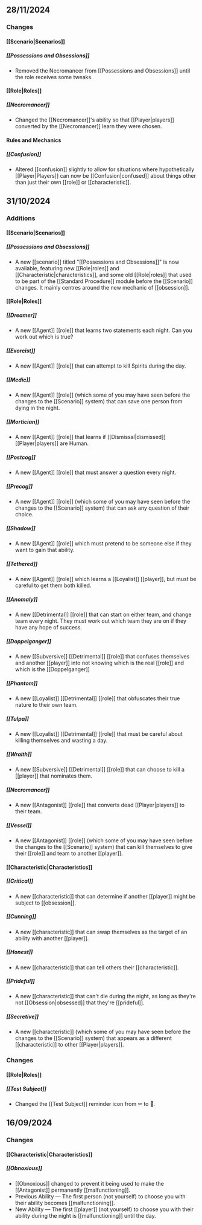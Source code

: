 ## 28/11/2024
### Changes
#### [[Scenario|Scenarios]]
##### [[Possessions and Obsessions]]
- Removed the Necromancer from [[Possessions and Obsessions]] until the role receives some tweaks.
#### [[Role|Roles]]
##### [[Necromancer]]
- Changed the [[Necromancer]]'s ability so that [[Player|players]] converted by the [[Necromancer]] learn they were chosen.
#### Rules and Mechanics
##### [[Confusion]]
- Altered [[confusion]] slightly to allow for situations where hypothetically [[Player|Players]] can now be [[Confusion|confused]] about things other than just their own [[role]] or [[characteristic]].

## 31/10/2024
### Additions
#### [[Scenario|Scenarios]]
##### [[Possessions and Obsessions]]
- A new [[scenario]] titled "[[Possessions and Obsessions]]" is now available, featuring new [[Role|roles]] and [[Characteristic|characteristics]], and some old [[Role|roles]] that used to be part of the [[Standard Procedure]] module before the [[Scenario]] changes. It mainly centres around the new mechanic of [[obsession]].
#### [[Role|Roles]]
##### [[Dreamer]]
- A new [[Agent]] [[role]] that learns two statements each night. Can you work out which is true?
##### [[Exorcist]]
- A new [[Agent]] [[role]] that can attempt to kill Spirits during the day.
##### [[Medic]]
- A new [[Agent]] [[role]] (which some of you may have seen before the changes to the [[Scenario]] system) that can save one person from dying in the night.
##### [[Mortician]]
- A new [[Agent]] [[role]] that learns if [[Dismissal|dismissed]] [[Player|players]] are Human.
##### [[Postcog]]
- A new [[Agent]] [[role]] that must answer a question every night.
##### [[Precog]]
- A new [[Agent]] [[role]] (which some of you may have seen before the changes to the [[Scenario]] system) that can ask any question of their choice.
##### [[Shadow]]
- A new [[Agent]] [[role]] which must pretend to be someone else if they want to gain that ability.
##### [[Tethered]]
- A new [[Agent]] [[role]] which learns a [[Loyalist]] [[player]], but must be careful to get them both killed.
##### [[Anomaly]]
- A new [[Detrimental]] [[role]] that can start on either team, and change team every night. They must work out which team they are on if they have any hope of success.
##### [[Doppelganger]]
- A new [[Subversive]] [[Detrimental]] [[role]] that confuses themselves and another [[player]] into not knowing which is the real [[role]] and which is the [[Doppelganger]]
##### [[Phantom]]
- A new [[Loyalist]] [[Detrimental]] [[role]] that obfuscates their true nature to their own team.
##### [[Tulpa]]
- A new [[Loyalist]] [[Detrimental]] [[role]] that must be careful about killing themselves and wasting a day.
##### [[Wraith]]
- A new [[Subversive]] [[Detrimental]] [[role]] that can choose to kill a [[player]] that nominates them.
##### [[Necromancer]]
- A new [[Antagonist]] [[role]] that converts dead [[Player|players]] to their team.
##### [[Vessel]]
- A new [[Antagonist]] [[role]] (which some of you may have seen before the changes to the [[Scenario]] system) that can kill themselves to give their [[role]] and team to another [[player]].
#### [[Characteristic|Characteristics]]
##### [[Critical]]
- A new [[characteristic]] that can determine if another [[player]] might be subject to [[obsession]].
##### [[Cunning]]
- A new [[characteristic]] that can swap themselves as the target of an ability with another [[player]].
##### [[Honest]]
- A new [[characteristic]] that can tell others their [[characteristic]].
##### [[Prideful]]
- A new [[characteristic]] that can't die during the night, as long as they're not [[Obsession|obsessed]] that they're [[prideful]].
##### [[Secretive]]
- A new [[characteristic]] (which some of you may have seen before the changes to the [[Scenario]] system) that appears as a different [[characteristic]] to other [[Player|players]].
### Changes
#### [[Role|Roles]]
##### [[Test Subject]]
- Changed the [[Test Subject]] reminder icon from ⚰️ to 🧪.

## 16/09/2024
### Changes
#### [[Characteristic|Characteristics]]
##### [[Obnoxious]]
- [[Obnoxious]] changed to prevent it being used to make the [[Antagonist]] permanently [[malfunctioning]].
- Previous Ability — The first person (not yourself) to choose you with their ability becomes [[malfunctioning]].
- New Ability — The first [[player]] (not yourself) to choose you with their ability during the night is [[malfunctioning]] until the day.